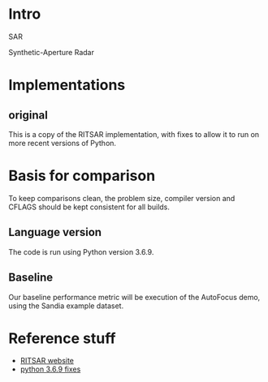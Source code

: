 # Intro

SAR

Synthetic-Aperture Radar

# Implementations

## original
This is a copy of the RITSAR implementation, with fixes to allow it to run on
more recent versions of Python.

# Basis for comparison

To keep comparisons clean, the problem size, compiler version and CFLAGS should
be kept consistent for all builds.

## Language version

The code is run using Python version 3.6.9.

## Baseline

Our baseline performance metric will be execution of the AutoFocus demo, using
the Sandia example dataset.


# Reference stuff

* [RITSAR website](https://github.com/dm6718/RITSAR)
* [python 3.6.9 fixes](https://github.com/dm6718/RITSAR/pull/2)
